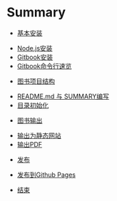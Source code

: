 Summary
=====

* [基本安装](howtouse/README.md)
 - [Node.js安装](howtouse/Nodejsinstall.md)
 - [Gitbook安装](howtouse/gitbookinstall.md)
 - [Gitbook命令行速览](howtouse/gitbookcli.md)
* [图书项目结构](book/README.md)
 - [README.md 与 SUMMARY编写](book/file.md)
 - [目录初始化](book/prjinit.md)
* [图书输出](output/README.md)
 - [输出为静态网站](output/outfile.md)
 - [输出PDF](output/pdfandebook.md)
* [发布](publish/README.md)
 - [发布到Github Pages](publish/gitpages.md)
* [结束](end/README.md)
